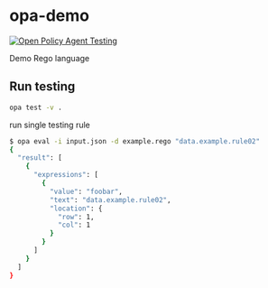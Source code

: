 # opa-demo

[![Open Policy Agent Testing](https://github.com/go-training/opa-demo/actions/workflows/opa.yml/badge.svg)](https://github.com/go-training/opa-demo/actions/workflows/opa.yml)

Demo Rego language

## Run testing

```sh
opa test -v .
```

run single testing rule

```sh
$ opa eval -i input.json -d example.rego "data.example.rule02"
{
  "result": [
    {
      "expressions": [
        {
          "value": "foobar",
          "text": "data.example.rule02",
          "location": {
            "row": 1,
            "col": 1
          }
        }
      ]
    }
  ]
}
```
